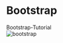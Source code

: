 # Bootstrap
Bootstrap-Tutorial
<br>
![bootstrap](https://user-images.githubusercontent.com/96446413/162557960-0adea1cc-353b-44ed-945a-49a9b2750e9b.gif)
